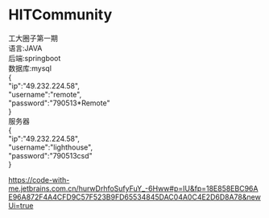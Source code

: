 # HITCommunity
工大圈子第一期  
语言:JAVA  
后端:springboot  
数据库:mysql  
{  
"ip":"49.232.224.58",  
"username":"remote",  
"password":"790513*Remote"  
}  
服务器  
{  
"ip":"49.232.224.58",  
"username":"lighthouse",  
"password":"790513csd"  
}   


https://code-with-me.jetbrains.com.cn/hurwDrhfoSufyFuY_-6Hww#p=IU&fp=18E858EBC96AE96A872F4A4CFD9C57F523B9FD65534845DAC04A0C4E2D6D8A78&newUi=true
